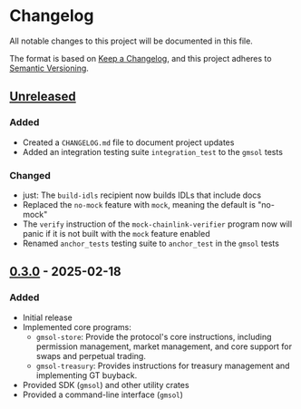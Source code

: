 # Changelog

All notable changes to this project will be documented in this file.

The format is based on [Keep a Changelog](https://keepachangelog.com/en/1.1.0/),
and this project adheres to [Semantic Versioning](https://semver.org/spec/v2.0.0.html).

## [Unreleased]

### Added

- Created a `CHANGELOG.md` file to document project updates
- Added an integration testing suite `integration_test` to the `gmsol` tests

### Changed

- just: The `build-idls` recipient now builds IDLs that include docs
- Replaced the `no-mock` feature with `mock`, meaning the default is "no-mock"
- The `verify` instruction of the `mock-chainlink-verifier` program now will panic if it is not built with the `mock` feature enabled
- Renamed `anchor_tests` testing suite to `anchor_test` in the `gmsol` tests

## [0.3.0] - 2025-02-18

### Added

- Initial release
- Implemented core programs:
  - `gmsol-store`: Provide the protocol's core instructions, including permission management, market management, and core support for swaps and perpetual trading.
  - `gmsol-treasury`: Provides instructions for treasury management and implementing GT buyback.
- Provided SDK (`gmsol`) and other utility crates
- Provided a command-line interface (`gmsol`)

[unreleased]: https://github.com/gmsol-labs/gmx-solana/compare/v0.3.0...HEAD
[0.3.0]: https://github.com/gmsol-labs/gmx-solana/releases/tag/v0.3.0
